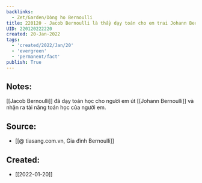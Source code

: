 ```yaml
---
backlinks:
  - Zet/Garden/Dòng họ Bernoulli
title: 220120 - Jacob Bernoulli là thầy dạy toán cho em trai Johann Bernoulli
UID: 220120222220
created: 20-Jan-2022
tags:
  - 'created/2022/Jan/20'
  - 'evergreen'
  - 'permanent/fact'
publish: True
---
```

## Notes:
[[Jacob Bernoulli]] đã dạy toán học cho người em út [[Johann Bernoulli]] và nhận ra tài năng toán học của người em.

## Source:
- [[@ tiasang.com.vn, Gia đình Bernoulli]]


## Created:
- [[2022-01-20]]
